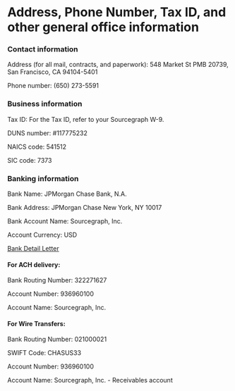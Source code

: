 # Address, Phone Number, Tax ID, and other general office information

### Contact information

Address (for all mail, contracts, and paperwork): 548 Market St PMB 20739, San Francisco, CA 94104-5401

Phone number: (650) 273-5591

### Business information

Tax ID: For the Tax ID, refer to your Sourcegraph W-9.

DUNS number: #117775232

NAICS code: 541512

SIC code: 7373

### Banking information

Bank Name: JPMorgan Chase Bank, N.A.

Bank Address: JPMorgan  Chase  New York, NY  10017

Bank Account Name: Sourcegraph, Inc. 

Account Currency: USD

[Bank Detail Letter](https://drive.google.com/file/d/17KLmr_6OanWpWfr_vIY_OrxO8gdUgmB1/view?usp=sharing)

#### For ACH delivery: 
Bank Routing  Number: 322271627

Account Number: 936960100

Account Name: Sourcegraph, Inc.

#### For Wire Transfers: 
Bank Routing  Number: 021000021

SWIFT  Code: CHASUS33

Account Number: 936960100

Account Name: Sourcegraph,  Inc. - Receivables account

